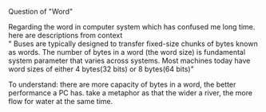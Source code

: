 
Question of "Word"

Regarding the word in computer system which has confused me long time. here are descriptions from context   
" Buses are typically designed to transfer fixed-size chunks of bytes known as words. The number of bytes in a word (the word size) is 
 fundamental system parameter that varies across systems. Most machines today have word sizes of either 4 bytes(32 bits) or 8 bytes(64 bits)"
 
 To understand: there are more capacity of bytes in a word, the better performance a PC has. take a metaphor as that the wider a river,
 the more flow for water at the same time.
